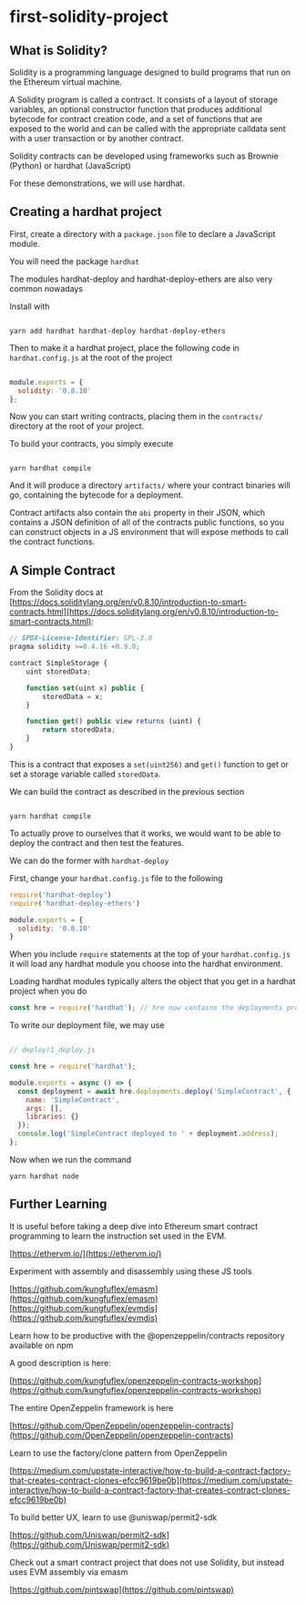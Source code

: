 # first-solidity-project

## What is Solidity?

Solidity is a programming language designed to build programs that run on the Ethereum virtual machine.

A Solidity program is called a contract. It consists of a layout of storage variables, an optional constructor function that produces additional bytecode for contract creation code, and a set of functions that are exposed to the world and can be called with the appropriate calldata sent with a user transaction or by another contract.

Solidity contracts can be developed using frameworks such as Brownie (Python) or hardhat (JavaScript)

For these demonstrations, we will use hardhat.

## Creating a hardhat project

First, create a directory with a `package.json` file to declare a JavaScript module.

You will need the package `hardhat`

The modules hardhat-deploy and hardhat-deploy-ethers are also very common nowadays

Install with

```shell

yarn add hardhat hardhat-deploy hardhat-deploy-ethers

```

Then to make it a hardhat project, place the following code in `hardhat.config.js` at the root of the project

```js

module.exports = {
  solidity: '0.8.10'
};

```

Now you can start writing contracts, placing them in the `contracts/` directory at the root of your project.

To build your contracts, you simply execute

```shell

yarn hardhat compile

```

And it will produce a directory `artifacts/` where your contract binaries will go, containing the bytecode for a deployment.

Contract artifacts also contain the `abi` property in their JSON, which contains a JSON definition of all of the contracts public functions, so you can construct objects in a JS environment that will expose methods to call the contract functions.


## A Simple Contract

From the Solidity docs at [https://docs.soliditylang.org/en/v0.8.10/introduction-to-smart-contracts.html](https://docs.soliditylang.org/en/v0.8.10/introduction-to-smart-contracts.html):

```js
// SPDX-License-Identifier: GPL-3.0
pragma solidity >=0.4.16 <0.9.0;

contract SimpleStorage {
    uint storedData;

    function set(uint x) public {
        storedData = x;
    }

    function get() public view returns (uint) {
        return storedData;
    }
}
```

This is a contract that exposes a `set(uint256)` and `get()` function to get or set a storage variable called `storedData`.

We can build the contract as described in the previous section

```shell

yarn hardhat compile

```

To actually prove to ourselves that it works, we would want to be able to deploy the contract and then test the features.

We can do the former with `hardhat-deploy`

First, change your `hardhat.config.js` file to the following

```js
require('hardhat-deploy')
require('hardhat-deploy-ethers')

module.exports = {
  solidity: '0.8.10'
}
```

When you include `require` statements at the top of your `hardhat.config.js` it will load any hardhat module you choose into the hardhat environment.

Loading hardhat modules typically alters the object that you get in a hardhat project when you do

```js
const hre = require('hardhat'); // hre now contains the deployments property
```

To write our deployment file, we may use

```js

// deploy/1_deploy.js

const hre = require('hardhat');

module.exports = async () => {
  const deployment = await hre.deployments.deploy('SimpleContract', {
    name: 'SimpleContract',
    args: [],
    libraries: {}
  });
  console.log('SimpleContract deployed to ' + deployment.address);
};

```

Now when we run the command

```shell
yarn hardhat node

```

## Further Learning

It is useful before taking a deep dive into Ethereum smart contract programming to learn the instruction set used in the EVM.

[https://ethervm.io/](https://ethervm.io/)

Experiment with assembly and disassembly using these JS tools

[https://github.com/kungfuflex/emasm](https://github.com/kungfuflex/emasm)
[https://github.com/kungfuflex/evmdis](https://github.com/kungfuflex/evmdis)

Learn how to be productive with the @openzeppelin/contracts repository available on npm

A good description is here:

[https://github.com/kungfuflex/openzeppelin-contracts-workshop](https://github.com/kungfuflex/openzeppelin-contracts-workshop)

The entire OpenZeppelin framework is here

[https://github.com/OpenZeppelin/openzeppelin-contracts](https://github.com/OpenZeppelin/openzeppelin-contracts)

Learn to use the factory/clone pattern from OpenZeppelin

[https://medium.com/upstate-interactive/how-to-build-a-contract-factory-that-creates-contract-clones-efcc9619be0b](https://medium.com/upstate-interactive/how-to-build-a-contract-factory-that-creates-contract-clones-efcc9619be0b)

To build better UX, learn to use @uniswap/permit2-sdk

[https://github.com/Uniswap/permit2-sdk](https://github.com/Uniswap/permit2-sdk)

Check out a smart contract project that does not use Solidity, but instead uses EVM assembly via emasm

[https://github.com/pintswap](https://github.com/pintswap)

